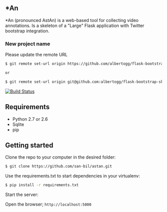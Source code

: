 *An 
---

*An (pronounced AstAn) is a web-based tool for collecting video annotations.
Is a skeleton of a "Large" Flask application with Twitter bootstrap integration.

### New project name

Please update the remote URL

~~~sh
$ git remote set-url origin https://github.com/albertogg/flask-bootstrap-skel.git

or 

$ git remote set-url origin git@github.com:albertogg/flask-bootstrap-skel.git
~~~

[![Build Status](https://travis-ci.org/albertogg/flask-bootstrap.png)](https://travis-ci.org/albertogg/flask-bootstrap)


Requirements
---
* Python 2.7 or 2.6
* Sqlite
* pip

Getting started
---

Clone the repo to your computer in the desired folder:

~~~ sh
$ git clone https://github.com/san-bil/astan.git
~~~

Use the requirements.txt to start dependencies in your virtualenv:

~~~ sh
$ pip install -r requirements.txt
~~~

Start the server:


Open the browser; `http://localhost:5000`




